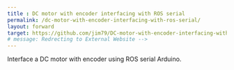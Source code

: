 ```yaml
---
title : DC motor with encoder interfacing with ROS serial
permalink: /dc-motor-with-encoder-interfacing-with-ros-serial/
layout: forward
target: https://github.com/jim79/DC-motor-with-encoder-interfacing-with-ROS-serial
# message: Redrecting to External Website -->
---
```

Interface a DC motor with encoder using ROS serial Arduino.
